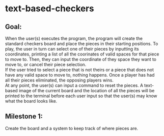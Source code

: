 # text-based-checkers
## Goal:
When the user(s) executes the program, the program will create the standard checkers board and place the pieces in their starting positions. To play, the user in turn can select one of their pieces by inputting its coordinates, printing a list of all the coorinates of valid spaces for that piece to move to. Then, they can input the coordinate of they space they want to move to, or cancel their piece selection.<br>
If the user tried to select a piece that is not theirs or a piece that does not have any valid space to move to, nothing happens. Once a player has had all their pieces eliminated, the opposing players wins. <br>
At any point, the user(s) can input a command to reset the pieces. A text-based image of the current board and the location of all the pieces will be printed to the terminal before each user input so that the user(s) may know what the board looks like.

## Milestone 1:
Create the board and a system to keep track of where pieces are.